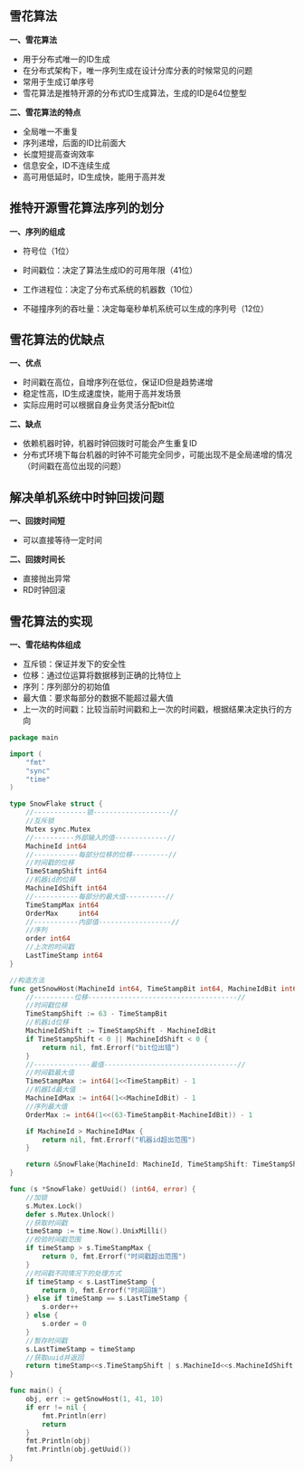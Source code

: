 ## 雪花算法

**一、雪花算法**

* 用于分布式唯一的ID生成
* 在分布式架构下，唯一序列生成在设计分库分表的时候常见的问题
* 常用于生成订单序号
* 雪花算法是推特开源的分布式ID生成算法，生成的ID是64位整型

**二、雪花算法的特点**

* 全局唯一不重复
* 序列递增，后面的ID比前面大
* 长度短提高查询效率
* 信息安全，ID不连续生成
* 高可用低延时，ID生成快，能用于高并发

## 推特开源雪花算法序列的划分

**一、序列的组成**

* 符号位（1位）

* 时间戳位：决定了算法生成ID的可用年限（41位）
* 工作进程位：决定了分布式系统的机器数（10位）
* 不碰撞序列的吞吐量：决定每毫秒单机系统可以生成的序列号（12位）

## 雪花算法的优缺点

**一、优点**

* 时间戳在高位，自增序列在低位，保证ID但是趋势递增
* 稳定性高，ID生成速度快，能用于高并发场景
* 实际应用时可以根据自身业务灵活分配bit位

**二、缺点**

* 依赖机器时钟，机器时钟回拨时可能会产生重复ID
* 分布式环境下每台机器的时钟不可能完全同步，可能出现不是全局递增的情况（时间戳在高位出现的问题）

## 解决单机系统中时钟回拨问题

**一、回拨时间短**

* 可以直接等待一定时间

**二、回拨时间长**

* 直接抛出异常
* RD时钟回滚

## 雪花算法的实现

**一、雪花结构体组成**

* 互斥锁：保证并发下的安全性
* 位移：通过位运算将数据移到正确的比特位上
* 序列：序列部分的初始值
* 最大值：要求每部分的数据不能超过最大值
* 上一次的时间戳：比较当前时间戳和上一次的时间戳，根据结果决定执行的方向

```go
package main

import (
	"fmt"
	"sync"
	"time"
)

type SnowFlake struct {
	//-------------锁-------------------//
	//互斥锁
	Mutex sync.Mutex
	//----------外部输入的值-------------//
	MachineId int64
	//-----------每部分位移的位移---------//
	//时间戳的位移
	TimeStampShift int64
	//机器id的位移
	MachineIdShift int64
	//-----------每部分的最大值----------//
	TimeStampMax int64
	OrderMax     int64
	//-----------内部值------------------//
	//序列
	order int64
	//上次的时间戳
	LastTimeStamp int64
}

//构造方法
func getSnowHost(MachineId int64, TimeStampBit int64, MachineIdBit int64) (*SnowFlake, error) {
	//----------位移-------------------------------------//
	//时间戳位移
	TimeStampShift := 63 - TimeStampBit
	//机器id位移
	MachineIdShift := TimeStampShift - MachineIdBit
	if TimeStampShift < 0 || MachineIdShift < 0 {
		return nil, fmt.Errorf("bit位出错")
	}
	//--------------最值---------------------------------//
	//时间戳最大值
	TimeStampMax := int64(1<<TimeStampBit) - 1
	//机器Id最大值
	MachineIdMax := int64(1<<MachineIdBit) - 1
	//序列最大值
	OrderMax := int64(1<<(63-TimeStampBit-MachineIdBit)) - 1

	if MachineId > MachineIdMax {
		return nil, fmt.Errorf("机器id超出范围")
	}

	return &SnowFlake{MachineId: MachineId, TimeStampShift: TimeStampShift, MachineIdShift: MachineIdShift, TimeStampMax: TimeStampMax, OrderMax: OrderMax}, nil
}

func (s *SnowFlake) getUuid() (int64, error) {
	//加锁
	s.Mutex.Lock()
	defer s.Mutex.Unlock()
	//获取时间戳
	timeStamp := time.Now().UnixMilli()
	//校验时间戳范围
	if timeStamp > s.TimeStampMax {
		return 0, fmt.Errorf("时间戳超出范围")
	}
	//时间戳不同情况下的处理方式
	if timeStamp < s.LastTimeStamp {
		return 0, fmt.Errorf("时间回拨")
	} else if timeStamp == s.LastTimeStamp {
		s.order++
	} else {
		s.order = 0
	}
	//暂存时间戳
	s.LastTimeStamp = timeStamp
	//获取uuid并返回
	return timeStamp<<s.TimeStampShift | s.MachineId<<s.MachineIdShift | s.order, nil
}

func main() {
	obj, err := getSnowHost(1, 41, 10)
	if err != nil {
		fmt.Println(err)
		return
	}
	fmt.Println(obj)
	fmt.Println(obj.getUuid())
}
```





















